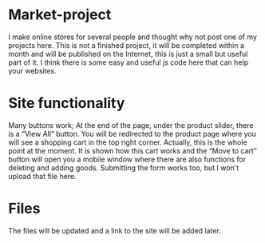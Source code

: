 # Market-project
I make online stores for several people and thought why not post one of my projects here. This is not a finished project, it will be completed within a month and will be published on the Internet, this is just a small but useful part of it. I think there is some easy and useful js code here that can help your websites.

# Site functionality
Many buttons work; At the end of the page, under the product slider, there is a “View All” button. You will be redirected to the product page where you will see a shopping cart in the top right corner. Actually, this is the whole point at the moment. It is shown how this cart works and the “Move to cart” button will open you a mobile window where there are also functions for deleting and adding goods. Submitting the form works too, but I won't upload that file here.

# Files
The files will be updated and a link to the site will be added later.